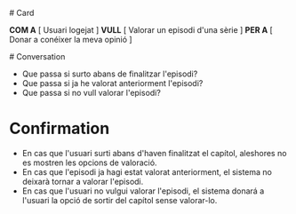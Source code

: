 ﻿# Card

**COM A** [ Usuari logejat ]
**VULL** [ Valorar un episodi d'una sèrie ]
**PER A** [ Donar a conéixer la meva opinió ]

# Conversation

* Que passa si surto abans de finalitzar l'episodi?
* Que passa si ja he valorat anteriorment l'episodi?
* Que passa si no vull valorar l'episodi?

# Confirmation

* En cas que l'usuari surti abans d'haven finalitzat el capítol, aleshores no es mostren les opcions de valoració.
* En cas que l'episodi ja hagi estat valorat anteriorment, el sistema no deixarà tornar a valorar l'episodi.
* En cas que l'usuari no vulgui valorar l'episodi, el sistema donará a l'usuari la opció de sortir del capítol sense valorar-lo.
